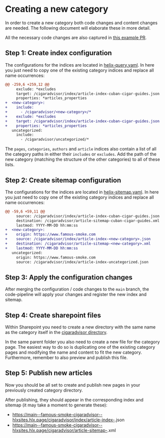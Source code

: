 # Creating a new category

In order to create a new category both code changes and content changes are needed. The following document will elaborate these in more detail.

All the necessary code changes are also captured in [this example PR](https://github.com/hlxsites/famous-smoke-cigaradvisor/pull/288). 

## Step 1: Create index configuration

The configurations for the indices are located in [helix-query.yaml](../../helix-query.yaml).
In here you just need to copy one of the existing category indices and replace all name occurrences:

```diff
@@ -259,6 +259,12 @@
     exclude: *excludes
     target: /cigaradvisor/index/article-index-cuban-cigar-guides.json
     properties: *articles_properties
+  <new-category>:
+    include:
+      - /cigaradvisor/<new-category>/*
+    exclude: *excludes
+    target: /cigaradvisor/index/article-index-cuban-cigar-guides.json
+    properties: *articles_properties
   uncategorized:
     include:
       - /cigaradvisor/uncategorized/*
```

The `pages`, `categories`, `authors` and `article` indices also contain a list of all the category paths in either their `includes` or `excludes`. Add the path of the new category (matching the structure of the other categories) to all of these lists.

## Step 2: Create sitemap configuration

The configurations for the indices are located in [helix-sitemap.yaml](../../helix-sitemap.yaml).
In here you just need to copy one of the existing category indices and replace all name occurrences:

```diff
@@ -59,6 +59,11 @@
     source: /cigaradvisor/index/article-index-cuban-cigar-guides.json
     destination: /cigaradvisor/article-sitemap-cuban-cigar-guides.xml
     lastmod: YYYY-MM-DD hh:mm:ss
+  <new-category>:
+    origin: https://www.famous-smoke.com
+    source: /cigaradvisor/index/article-index-<new-category>.json
+    destination: /cigaradvisor/article-sitemap-<new-category>.xml
+    lastmod: YYYY-MM-DD hh:mm:ss
   uncategorized:
     origin: https://www.famous-smoke.com
     source: /cigaradvisor/index/article-index-uncategorized.json

```

## Step 3: Apply the configuration changes

After merging the configuration / code changes to the `main` branch, the code-pipeline will apply your changes and register the new index and sitemap.

## Step 4: Create sharepoint files

Within Sharepoint you need to create a new directory with the same name as the category itself in the [cigaradvisor directory](https://famoussmokeshop.sharepoint.com/:f:/r/sites/AEM/webroot/www/cigaradvisor/cigaradvisor?csf=1&web=1&e=itmkNa).

In the same parent folder you also need to create a new file for the category page. The easiest way to do so is duplicating one of the existing category pages and modifying the name and content to fit the new category. Furthermore, remember to also preview and publish this file.

## Step 5: Publish new articles

Now you should be all set to create and publish new pages in your previously created category directory.

After publishing, they should appear in the corresponding index and sitemap (it may take a moment to generate these):

- https://main--famous-smoke-cigaradvisor--hlxsites.hlx.page/cigaradvisor/index/article-index-<new-category>.json
- https://main--famous-smoke-cigaradvisor--hlxsites.hlx.page/cigaradvisor/article-sitemap-<new-category>.xml

